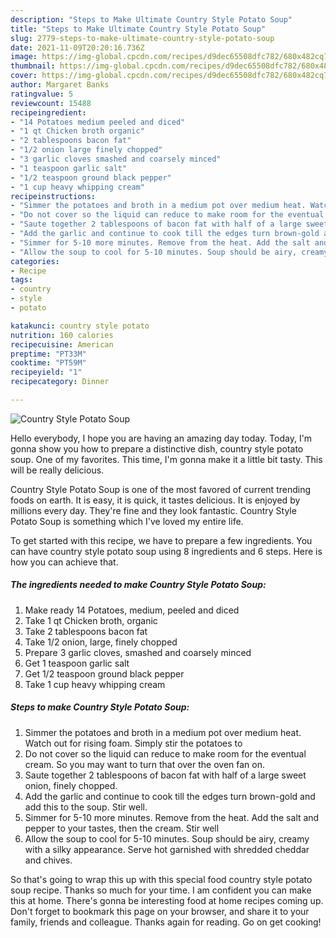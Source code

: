 ```yaml
---
description: "Steps to Make Ultimate Country Style Potato Soup"
title: "Steps to Make Ultimate Country Style Potato Soup"
slug: 2779-steps-to-make-ultimate-country-style-potato-soup
date: 2021-11-09T20:20:16.736Z
image: https://img-global.cpcdn.com/recipes/d9dec65508dfc782/680x482cq70/country-style-potato-soup-recipe-main-photo.jpg
thumbnail: https://img-global.cpcdn.com/recipes/d9dec65508dfc782/680x482cq70/country-style-potato-soup-recipe-main-photo.jpg
cover: https://img-global.cpcdn.com/recipes/d9dec65508dfc782/680x482cq70/country-style-potato-soup-recipe-main-photo.jpg
author: Margaret Banks
ratingvalue: 5
reviewcount: 15488
recipeingredient:
- "14 Potatoes medium peeled and diced"
- "1 qt Chicken broth organic"
- "2 tablespoons bacon fat"
- "1/2 onion large finely chopped"
- "3 garlic cloves smashed and coarsely minced"
- "1 teaspoon garlic salt"
- "1/2 teaspoon ground black pepper"
- "1 cup heavy whipping cream"
recipeinstructions:
- "Simmer the potatoes and broth in a medium pot over medium heat. Watch out for rising foam. Simply stir the potatoes to"
- "Do not cover so the liquid can reduce to make room for the eventual cream. So you may want to turn that over the oven fan on."
- "Saute together 2 tablespoons of bacon fat with half of a large sweet onion, finely chopped."
- "Add the garlic and continue to cook till the edges turn brown-gold and add this to the soup. Stir well."
- "Simmer for 5-10 more minutes. Remove from the heat. Add the salt and pepper to your tastes, then the cream. Stir well"
- "Allow the soup to cool for 5-10 minutes. Soup should be airy, creamy with a silky appearance. Serve hot garnished with shredded cheddar and chives."
categories:
- Recipe
tags:
- country
- style
- potato

katakunci: country style potato 
nutrition: 160 calories
recipecuisine: American
preptime: "PT33M"
cooktime: "PT59M"
recipeyield: "1"
recipecategory: Dinner

---
```



![Country Style Potato Soup](https://img-global.cpcdn.com/recipes/d9dec65508dfc782/680x482cq70/country-style-potato-soup-recipe-main-photo.jpg)

Hello everybody, I hope you are having an amazing day today. Today, I'm gonna show you how to prepare a distinctive dish, country style potato soup. One of my favorites. This time, I'm gonna make it a little bit tasty. This will be really delicious.



Country Style Potato Soup is one of the most favored of current trending foods on earth. It is easy, it is quick, it tastes delicious. It is enjoyed by millions every day. They're fine and they look fantastic. Country Style Potato Soup is something which I've loved my entire life.


To get started with this recipe, we have to prepare a few ingredients. You can have country style potato soup using 8 ingredients and 6 steps. Here is how you can achieve that.

<!--inarticleads1-->

##### The ingredients needed to make Country Style Potato Soup:

1. Make ready 14 Potatoes, medium, peeled and diced
1. Take 1 qt Chicken broth, organic
1. Take 2 tablespoons bacon fat
1. Take 1/2 onion, large, finely chopped
1. Prepare 3 garlic cloves, smashed and coarsely minced
1. Get 1 teaspoon garlic salt
1. Get 1/2 teaspoon ground black pepper
1. Take 1 cup heavy whipping cream




<!--inarticleads2-->

##### Steps to make Country Style Potato Soup:

1. Simmer the potatoes and broth in a medium pot over medium heat. Watch out for rising foam. Simply stir the potatoes to
1. Do not cover so the liquid can reduce to make room for the eventual cream. So you may want to turn that over the oven fan on.
1. Saute together 2 tablespoons of bacon fat with half of a large sweet onion, finely chopped.
1. Add the garlic and continue to cook till the edges turn brown-gold and add this to the soup. Stir well.
1. Simmer for 5-10 more minutes. Remove from the heat. Add the salt and pepper to your tastes, then the cream. Stir well
1. Allow the soup to cool for 5-10 minutes. Soup should be airy, creamy with a silky appearance. Serve hot garnished with shredded cheddar and chives.




So that's going to wrap this up with this special food country style potato soup recipe. Thanks so much for your time. I am confident you can make this at home. There's gonna be interesting food at home recipes coming up. Don't forget to bookmark this page on your browser, and share it to your family, friends and colleague. Thanks again for reading. Go on get cooking!
